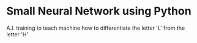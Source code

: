 # Small Neural Network using Python

A.I. training to teach machine how to differentiate the letter 'L' from the letter 'H'
